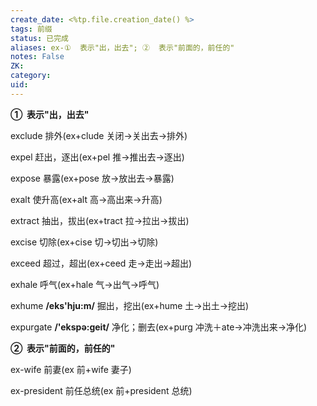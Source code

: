 ```yaml
---
create_date: <%tp.file.creation_date() %>
tags: 前缀
status: 已完成 
aliases: ex-①  表示"出，出去"; ②  表示"前面的，前任的"
notes: False
ZK: 
category: 
uid: 
---
```


**①  表示"出，出去"**

exclude 排外(ex+clude 关闭→关出去→排外)

expel 赶出，逐出(ex+pel 推→推出去→逐出)

expose 暴露(ex+pose 放→放出去→暴露)

exalt 使升高(ex+alt 高→高出来→升高)

extract 抽出，拔出(ex+tract 拉→拉出→拔出)

excise 切除(ex+cise 切→切出→切除)

exceed 超过，超出(ex+ceed 走→走出→超出)

exhale 呼气(ex+hale 气→出气→呼气)

exhume **/eks'hju:m/** 掘出，挖出(ex+hume 土→出土→挖出) 

expurgate **/'ekspə:ɡeit/** 净化；删去(ex+purg 冲洗＋ate→冲洗出来→净化)

**②  表示"前面的，前任的"**

ex-wife 前妻(ex 前+wife 妻子)

ex-president 前任总统(ex 前+president 总统)